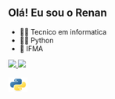 ## Olá! Eu sou o Renan

  - 👨‍🎓 Tecnico em informatica
  - 👨‍💻 Python
  - 🏫 IFMA
 <div>
  <a href="https://github.com/Renanka">
  <img height="180em" src="https://github-readme-stats.vercel.app/api?username=Renanka&show_icons=true&theme=dark&include_all_commits=true&count_private=true"/>
  <img height="180em" src="https://github-readme-stats.vercel.app/api/top-langs/?username=Renanka&layout=compact&langs_count=7&theme=dracula"/>
</div>
  <div style="display: inline_block"><br>
  <img align="center" alt="Renan-Python" height="30" width="40" src="https://raw.githubusercontent.com/devicons/devicon/master/icons/python/python-original.svg">
  
</div>
 
 

